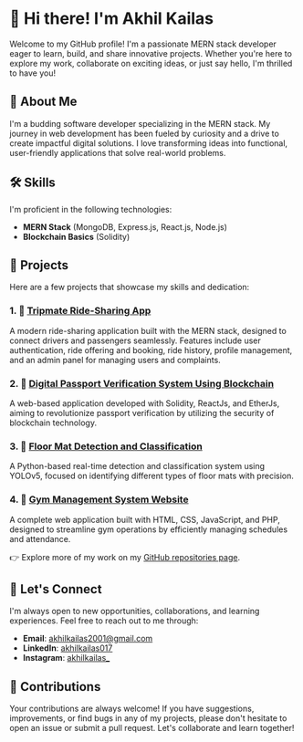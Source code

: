
# 👋 Hi there! I'm **Akhil Kailas**

Welcome to my GitHub profile! I'm a passionate MERN stack developer eager to learn, build, and share innovative projects. Whether you're here to explore my work, collaborate on exciting ideas, or just say hello, I'm thrilled to have you!

## 🚀 About Me

I'm a budding software developer specializing in the MERN stack. My journey in web development has been fueled by curiosity and a drive to create impactful digital solutions. I love transforming ideas into functional, user-friendly applications that solve real-world problems.

## 🛠️ Skills

I'm proficient in the following technologies:

- **MERN Stack** (MongoDB, Express.js, React.js, Node.js)
- **Blockchain Basics** (Solidity)

## 🌟 Projects

Here are a few projects that showcase my skills and dedication:

### 1. **🚗 [Tripmate Ride-Sharing App](https://github.com/akhilkailas017/Tripmate-Ride-Sharing-App.git)**  
A modern ride-sharing application built with the MERN stack, designed to connect drivers and passengers seamlessly. Features include user authentication, ride offering and booking, ride history, profile management, and an admin panel for managing users and complaints.

### 2. **🔐 [Digital Passport Verification System Using Blockchain](https://github.com/akhilkailas017/Digital-Passport-Verification-System-Using-Blockchain.git)**  
A web-based application developed with Solidity, ReactJs, and EtherJs, aiming to revolutionize passport verification by utilizing the security of blockchain technology.

### 3. **🧼 [Floor Mat Detection and Classification](https://github.com/akhilkailas017/Object-Detection-using-Yolov5.git)**  
A Python-based real-time detection and classification system using YOLOv5, focused on identifying different types of floor mats with precision.

### 4. **💪 [Gym Management System Website](https://github.com/akhilkailas017/GYM-Management-System-Website.git)**  
A complete web application built with HTML, CSS, JavaScript, and PHP, designed to streamline gym operations by efficiently managing schedules and attendance.

👉 Explore more of my work on my [GitHub repositories page](https://github.com/akhilkailas017?tab=repositories).

## 💬 Let's Connect

I'm always open to new opportunities, collaborations, and learning experiences. Feel free to reach out to me through:

- **Email**: [akhilkailas2001@gmail.com](mailto:akhilkailas2001@gmail.com)
- **LinkedIn**: [akhilkailas017](https://www.linkedin.com/in/akhilkailas017/)
- **Instagram**: [akhilkailas_](https://www.instagram.com/akhilkailas_/)

## 🤝 Contributions

Your contributions are always welcome! If you have suggestions, improvements, or find bugs in any of my projects, please don't hesitate to open an issue or submit a pull request. Let's collaborate and learn together!
